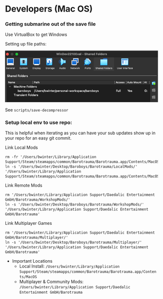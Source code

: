 # Developers (Mac OS)

### Getting submarine out of the save file

Use VirtualBox to get Windows

Setting up file paths:

![VirtualBox Disk Setup](assets/VirtualBox%20Disk%20Setup.png)

See `scripts/save-decompressor`

### Setup local env to use repo:

This is helpful when iterating as you can have your sub updates show up in your repo for an easy git commit.

Link Local Mods

  ```shell
  rm -fr '/Users/bwinter/Library/Application Support/Steam/steamapps/common/Barotrauma/Barotrauma.app/Contents/MacOS/LocalMods'
  ln -s '/Users/bwinter/Desktop/Baroboys/Barotrauma/LocalMods/' '/Users/bwinter/Library/Application Support/Steam/steamapps/common/Barotrauma/Barotrauma.app/Contents/MacOS'
  ```

Link Remote Mods

  ```shell
  rm '/Users/bwinter/Library/Application Support/Daedalic Entertainment GmbH/Barotrauma/WorkshopMods/'
  ln -s '/Users/bwinter/Desktop/Baroboys/Barotrauma/WorkshopMods/' '/Users/bwinter/Library/Application Support/Daedalic Entertainment GmbH/Barotrauma'
  ```

Link Multiplayer Games

  ```shell
  rm '/Users/bwinter/Library/Application Support/Daedalic Entertainment GmbH/Barotrauma/Multiplayer/'
  ln -s '/Users/bwinter/Desktop/Baroboys/Barotrauma/Multiplayer/' '/Users/bwinter/Library/Application Support/Daedalic Entertainment GmbH/Barotrauma'
  ```

- Important Locations
    - Local Install:
      `/Users/bwinter/Library/Application Support/Steam/steamapps/common/Barotrauma/Barotrauma.app/Contents/MacOS`
    - Multiplayer & Community Mods: `/Users/bwinter/Library/Application Support/Daedalic Entertainment GmbH/Barotrauma`
